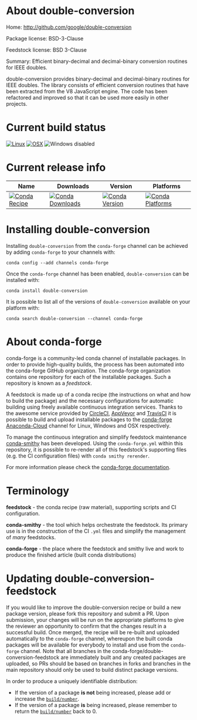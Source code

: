 About double-conversion
=======================

Home: http://github.com/google/double-conversion

Package license: BSD-3-Clause

Feedstock license: BSD 3-Clause

Summary: Efficient binary-decimal and decimal-binary conversion routines for IEEE doubles.

double-conversion provides binary-decimal and decimal-binary routines for IEEE doubles.
The library consists of efficient conversion routines that have been extracted from
the V8 JavaScript engine. The code has been refactored and improved so that it can be
used more easily in other projects.


Current build status
====================

[![Linux](https://img.shields.io/circleci/project/github/conda-forge/double-conversion-feedstock/master.svg?label=Linux)](https://circleci.com/gh/conda-forge/double-conversion-feedstock)
[![OSX](https://img.shields.io/travis/conda-forge/double-conversion-feedstock/master.svg?label=macOS)](https://travis-ci.org/conda-forge/double-conversion-feedstock)
![Windows disabled](https://img.shields.io/badge/Windows-disabled-lightgrey.svg)

Current release info
====================

| Name | Downloads | Version | Platforms |
| --- | --- | --- | --- |
| [![Conda Recipe](https://img.shields.io/badge/recipe-double--conversion-green.svg)](https://anaconda.org/conda-forge/double-conversion) | [![Conda Downloads](https://img.shields.io/conda/dn/conda-forge/double-conversion.svg)](https://anaconda.org/conda-forge/double-conversion) | [![Conda Version](https://img.shields.io/conda/vn/conda-forge/double-conversion.svg)](https://anaconda.org/conda-forge/double-conversion) | [![Conda Platforms](https://img.shields.io/conda/pn/conda-forge/double-conversion.svg)](https://anaconda.org/conda-forge/double-conversion) |

Installing double-conversion
============================

Installing `double-conversion` from the `conda-forge` channel can be achieved by adding `conda-forge` to your channels with:

```
conda config --add channels conda-forge
```

Once the `conda-forge` channel has been enabled, `double-conversion` can be installed with:

```
conda install double-conversion
```

It is possible to list all of the versions of `double-conversion` available on your platform with:

```
conda search double-conversion --channel conda-forge
```


About conda-forge
=================

conda-forge is a community-led conda channel of installable packages.
In order to provide high-quality builds, the process has been automated into the
conda-forge GitHub organization. The conda-forge organization contains one repository
for each of the installable packages. Such a repository is known as a *feedstock*.

A feedstock is made up of a conda recipe (the instructions on what and how to build
the package) and the necessary configurations for automatic building using freely
available continuous integration services. Thanks to the awesome service provided by
[CircleCI](https://circleci.com/), [AppVeyor](https://www.appveyor.com/)
and [TravisCI](https://travis-ci.org/) it is possible to build and upload installable
packages to the [conda-forge](https://anaconda.org/conda-forge)
[Anaconda-Cloud](https://anaconda.org/) channel for Linux, Windows and OSX respectively.

To manage the continuous integration and simplify feedstock maintenance
[conda-smithy](https://github.com/conda-forge/conda-smithy) has been developed.
Using the ``conda-forge.yml`` within this repository, it is possible to re-render all of
this feedstock's supporting files (e.g. the CI configuration files) with ``conda smithy rerender``.

For more information please check the [conda-forge documentation](https://conda-forge.org/docs/).

Terminology
===========

**feedstock** - the conda recipe (raw material), supporting scripts and CI configuration.

**conda-smithy** - the tool which helps orchestrate the feedstock.
                   Its primary use is in the construction of the CI ``.yml`` files
                   and simplify the management of *many* feedstocks.

**conda-forge** - the place where the feedstock and smithy live and work to
                  produce the finished article (built conda distributions)


Updating double-conversion-feedstock
====================================

If you would like to improve the double-conversion recipe or build a new
package version, please fork this repository and submit a PR. Upon submission,
your changes will be run on the appropriate platforms to give the reviewer an
opportunity to confirm that the changes result in a successful build. Once
merged, the recipe will be re-built and uploaded automatically to the
`conda-forge` channel, whereupon the built conda packages will be available for
everybody to install and use from the `conda-forge` channel.
Note that all branches in the conda-forge/double-conversion-feedstock are
immediately built and any created packages are uploaded, so PRs should be based
on branches in forks and branches in the main repository should only be used to
build distinct package versions.

In order to produce a uniquely identifiable distribution:
 * If the version of a package **is not** being increased, please add or increase
   the [``build/number``](https://conda.io/docs/user-guide/tasks/build-packages/define-metadata.html#build-number-and-string).
 * If the version of a package **is** being increased, please remember to return
   the [``build/number``](https://conda.io/docs/user-guide/tasks/build-packages/define-metadata.html#build-number-and-string)
   back to 0.
